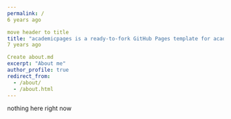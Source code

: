 ```yaml
---
permalink: /
6 years ago

move header to title
title: "academicpages is a ready-to-fork GitHub Pages template for academic personal websites"
7 years ago

Create about.md
excerpt: "About me"
author_profile: true
redirect_from: 
  - /about/
  - /about.html
---
```


nothing here right now 
